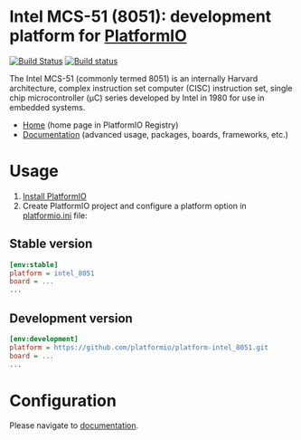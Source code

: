 # Intel MCS-51 (8051): development platform for [PlatformIO](http://platformio.org)
[![Build Status](https://travis-ci.org/platformio/platform-intel_8051.svg?branch=develop)](https://travis-ci.org/platformio/platform-intel_8051)
[![Build status](https://ci.appveyor.com/api/projects/status/ja5fw2iw2mqegup5/branch/develop?svg=true)](https://ci.appveyor.com/project/ivankravets/platform-intel_8051/branch/develop)

The Intel MCS-51 (commonly termed 8051) is an internally Harvard architecture, complex instruction set computer (CISC) instruction set, single chip microcontroller (µC) series developed by Intel in 1980 for use in embedded systems.

* [Home](http://platformio.org/platforms/intel_8051) (home page in PlatformIO Registry)
* [Documentation](http://docs.platformio.org/page/platforms/intel_8051.html) (advanced usage, packages, boards, frameworks, etc.)

# Usage

1. [Install PlatformIO](http://platformio.org)
2. Create PlatformIO project and configure a platform option in [platformio.ini](http://docs.platformio.org/page/projectconf.html) file:

## Stable version

```ini
[env:stable]
platform = intel_8051
board = ...
...
```

## Development version

```ini
[env:development]
platform = https://github.com/platformio/platform-intel_8051.git
board = ...
...
```

# Configuration

Please navigate to [documentation](http://docs.platformio.org/page/platforms/intel_8051.html).
